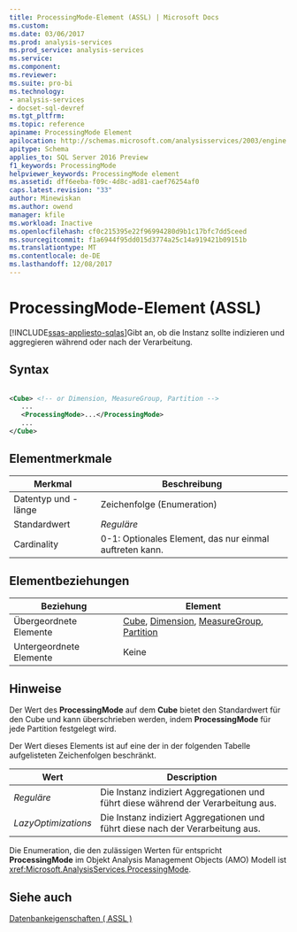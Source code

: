 ```yaml
---
title: ProcessingMode-Element (ASSL) | Microsoft Docs
ms.custom: 
ms.date: 03/06/2017
ms.prod: analysis-services
ms.prod_service: analysis-services
ms.service: 
ms.component: 
ms.reviewer: 
ms.suite: pro-bi
ms.technology:
- analysis-services
- docset-sql-devref
ms.tgt_pltfrm: 
ms.topic: reference
apiname: ProcessingMode Element
apilocation: http://schemas.microsoft.com/analysisservices/2003/engine
apitype: Schema
applies_to: SQL Server 2016 Preview
f1_keywords: ProcessingMode
helpviewer_keywords: ProcessingMode element
ms.assetid: dff6eeba-f09c-4d8c-ad81-caef76254af0
caps.latest.revision: "33"
author: Minewiskan
ms.author: owend
manager: kfile
ms.workload: Inactive
ms.openlocfilehash: cf0c215395e22f96994280d9b1c17bfc7dd5ceed
ms.sourcegitcommit: f1a6944f95dd015d3774a25c14a919421b09151b
ms.translationtype: MT
ms.contentlocale: de-DE
ms.lasthandoff: 12/08/2017
---
```

# <a name="processingmode-element-assl"></a>ProcessingMode-Element (ASSL)
[!INCLUDE[ssas-appliesto-sqlas](../../../includes/ssas-appliesto-sqlas.md)]Gibt an, ob die Instanz sollte indizieren und aggregieren während oder nach der Verarbeitung.  
  
## <a name="syntax"></a>Syntax  
  
```xml  
  
<Cube> <!-- or Dimension, MeasureGroup, Partition -->  
   ...  
   <ProcessingMode>...</ProcessingMode>  
   ...  
</Cube>  
```  
  
## <a name="element-characteristics"></a>Elementmerkmale  
  
|Merkmal|Beschreibung|  
|--------------------|-----------------|  
|Datentyp und -länge|Zeichenfolge (Enumeration)|  
|Standardwert|*Reguläre*|  
|Cardinality|0-1: Optionales Element, das nur einmal auftreten kann.|  
  
## <a name="element-relationships"></a>Elementbeziehungen  
  
|Beziehung|Element|  
|------------------|-------------|  
|Übergeordnete Elemente|[Cube](../../../analysis-services/scripting/objects/cube-element-assl.md), [Dimension](../../../analysis-services/scripting/objects/dimension-element-assl.md), [MeasureGroup](../../../analysis-services/scripting/objects/measuregroup-element-assl.md), [Partition](../../../analysis-services/scripting/objects/partition-element-assl.md)|  
|Untergeordnete Elemente|Keine|  
  
## <a name="remarks"></a>Hinweise  
 Der Wert des **ProcessingMode** auf dem **Cube** bietet den Standardwert für den Cube und kann überschrieben werden, indem **ProcessingMode** für jede Partition festgelegt wird.  
  
 Der Wert dieses Elements ist auf eine der in der folgenden Tabelle aufgelisteten Zeichenfolgen beschränkt.  
  
|Wert|Description|  
|-----------|-----------------|  
|*Reguläre*|Die Instanz indiziert Aggregationen und führt diese während der Verarbeitung aus.|  
|*LazyOptimizations*|Die Instanz indiziert Aggregationen und führt diese nach der Verarbeitung aus.|  
  
 Die Enumeration, die den zulässigen Werten für entspricht **ProcessingMode** im Objekt Analysis Management Objects (AMO) Modell ist <xref:Microsoft.AnalysisServices.ProcessingMode>.  
  
## <a name="see-also"></a>Siehe auch  
 [Datenbankeigenschaften &#40; ASSL &#41;](../../../analysis-services/scripting/properties/properties-assl.md)  
  
  
